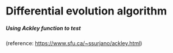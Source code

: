 # Differential evolution algorithm

##### Using Ackley function to test  
(reference: https://www.sfu.ca/~ssurjano/ackley.html)
